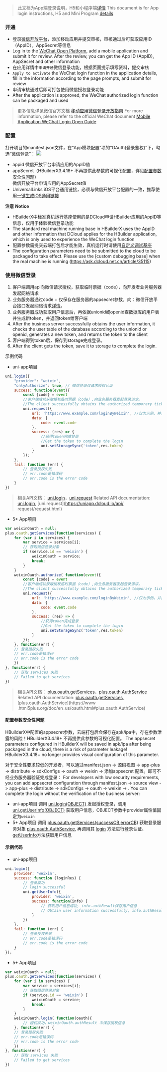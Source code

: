 > 此文档为App端登录说明，H5和小程序端[详情](https://uniapp.dcloud.io/api/plugins/login.html#login)
> This document is for App login instructions, H5 and Mini Program [details](https://uniapp.dcloud.io/api/plugins/login.html#login)

### 开通
- 登录[微信开放平台](https://open.weixin.qq.com/)，添加移动应用并提交审核，审核通过后可获取应用ID（AppID），AppSecret等信息
- Log in to the [WeChat Open Platform](https://open.weixin.qq.com/), add a mobile application and submit it for review. After the review, you can get the App ID (AppID), AppSecret and other information
- 在应用详情中`申请开通`微信登录功能，根据页面提示填写资料，提交审核
- `Apply to activate` the WeChat login function in the application details, fill in the information according to the page prompts, and submit for review
- 申请审核通过后即可打包使用微信授权登录功能
- After the application is approved, the WeChat authorized login function can be packaged and used

> 更多信息详见微信官方文档 [移动应用微信登录开放指南](https://developers.weixin.qq.com/doc/oplatform/Mobile_App/WeChat_Login/Development_Guide.html)
> For more information, please refer to the official WeChat document [Mobile Application WeChat Login Open Guide](https://developers.weixin.qq.com/doc/oplatform/Mobile_App/WeChat_Login/Development_Guide.html)

### 配置
打开项目的manifest.json文件，在“App模块配置”项的“OAuth(登录鉴权)”下，勾选“微信登录”：
![](https://native-res.dcloud.net.cn/images/uniapp/oauth/weixin-manifest.png)

- appid
微信开放平台申请应用的AppID值
- appSecret（HBuilderX3.4.18+ 不再提供此参数的可视化配置，详见[配置参数安全性问题](#配置参数安全性问题)）</br>
微信开放平台申请应用的AppSecret值
- UniversalLinks
iOS平台通用链接，必须与微信开放平台配置的一致，推荐使用[一键生成iOS通用链接](https://uniapp.dcloud.io/api/plugins/universal-links.html)

**注意**
**Notice**
- HBuilderX中标准真机运行基座使用的是DCloud申请HBuilder应用的AppID等信息，仅用于体验微信登录功能
- The standard real machine running base in HBuilderX uses the AppID and other information that DCloud applies for the HBuilder application, which is only used to experience the WeChat login function
- 配置参数需提交云端打包后才能生效，真机运行时请使用[自定义调试基座](https://ask.dcloud.net.cn/article/35115)
- The configuration parameters need to be submitted to the cloud to be packaged to take effect. Please use the [custom debugging base] when the real machine is running (https://ask.dcloud.net.cn/article/35115)


### 使用微信登录
1. 客户端调用api向微信请求授权，获取临时票据（code），向开发者业务服务器发起网络请求
2. 业务服务器通过code + 仅保存在服务器的appsecret参数，向：微信开放平台接口发起网络请求[详情](https://developers.weixin.qq.com/doc/oplatform/Mobile_App/WeChat_Login/Authorized_API_call_UnionID.html)。
3. 业务服务器成功获取用户信息后，再依据unionid或openid查数据库的用户表并生成新token，并返回token给客户端
3. After the business server successfully obtains the user information, it checks the user table of the database according to the unionid or openid, generates a new token, and returns the token to the client
4. 客户端得到token后，保存到storage完成登录。
4. After the client gets the token, save it to storage to complete the login.

示例代码
- uni-app项目
``` js
uni.login({
	"provider": "weixin",
	"onlyAuthorize": true, // 微信登录仅请求授权认证
	success: function(event){
		const {code} = event
		//客户端成功获取授权临时票据（code）,向业务服务器发起登录请求。
		//The client successfully obtains the authorized temporary ticket (code) and initiates a login request to the business server.
		uni.request({
		    url: 'https://www.example.com/loginByWeixin', //仅为示例，并非真实接口地址。
		    data: {
		        code: event.code
		    },
		    success: (res) => {
		        //获得token完成登录
		        //Get the token to complete the login
				uni.setStorageSync('token',res.token)
		    }
		});
	},
	fail: function (err) {
        // 登录授权失败
        // err.code是错误码
        // err.code is the error code
    }
})
```
> 相关API文档： [uni.login](https://uniapp.dcloud.io/api/plugins/login.html#login)，[uni.request](https://uniapp.dcloud.io/api/request/request.html)
> Related API documentation: [uni.login](https://uniapp.dcloud.io/api/plugins/login.html#login), [uni.request](https://uniapp.dcloud.io/api/ request/request.html)

- 5+ App项目

``` js
var weixinOauth = null;
plus.oauth.getServices(function(services) {
	for (var i in services) {
		var service = services[i];
		// 获取微信登录对象
		if (service.id == 'weixin') {
			weixinOauth = service;
			break;
		}
	}
	weixinOauth.authorize( function(event){
		const {code} = event
		//客户端成功获取授权临时票据（code）,向业务服务器发起登录请求。
		//The client successfully obtains the authorized temporary ticket (code) and initiates a login request to the business server.
		uni.request({
		    url: 'https://www.example.com/loginByWeixin', //仅为示例，并非真实接口地址。
		    data: {
		        code: event.code
		    },
		    success: (res) => {
		        //获得token完成登录
		        //Get the token to complete the login
				uni.setStorageSync('token',res.token)
		    }
		});
	}, function(err) {
    // 登录授权失败
    // err.code是错误码
    // err.code is the error code
	})
}, function(err) {
	// 获取 services 失败
	// Failed to get services
})
```
> 相关API文档： [plus.oauth.getServices](https://www.html5plus.org/doc/zh_cn/oauth.html#plus.oauth.getServices)，[plus.oauth.AuthService](https://www.html5plus.org/doc/zh_cn/oauth.html#plus.oauth.AuthService)
> Related API documentation: [plus.oauth.getServices](https://www.html5plus.org/doc/zh_cn/oauth.html#plus.oauth.getServices), [plus.oauth.AuthService](https://www .html5plus.org/doc/en_us/oauth.html#plus.oauth.AuthService)

#### 配置参数安全性问题
HBuilderX中配置的appsecret参数，云端打包后会保存在apk/ipa中，存在参数泄露的风险！HBuilderX3.4.18+ 不再提供此参数的可视化配置。
The appsecret parameters configured in HBuilderX will be saved in apk/ipa after being packaged in the cloud, there is a risk of parameter leakage! HBuilderX3.4.18+ no longer provides visual configuration of this parameter.

对于安全性要求较低的开发者，可以通过manifest.json -> 源码视图 -> app-plus -> distribute -> sdkConfigs -> oauth -> weixin -> 添加appsecret 配置。即可不经业务服务器验证完成登录：
For developers with low security requirements, you can add appsecret configuration through manifest.json -> source view -> app-plus -> distribute -> sdkConfigs -> oauth -> weixin -> . You can complete the login without the verification of the business server:

- uni-app项目
调用 [uni.login(OBJECT)](/api/plugins/login.md#login) 发起授权登录，调用 [uni.getUserInfo(OBJECT)](https://uniapp.dcloud.io/api/plugins/login?id=getuserinfo) 获取用户信息，OBJECT参数中provider属性值固定为`weixin`
- 5+ App项目
调用 [plus.oauth.getServices(successCB,errorCB)](https://www.html5plus.org/doc/zh_cn/oauth.html#plus.oauth.getServices) 获取登录服务对象 [plus.oauth.AuthService](https://www.html5plus.org/doc/zh_cn/oauth.html#plus.oauth.AuthService), 再调用其 [login](https://www.html5plus.org/doc/zh_cn/oauth.html#plus.oauth.AuthService.login) 方法进行登录认证、[getUserInfo](https://www.html5plus.org/doc/zh_cn/oauth.html#plus.oauth.AuthService.getUserInfo)方法获取用户信息


#### 示例代码
- uni-app项目
``` js
uni.login({
    provider: 'weixin',
    success: function (loginRes) {
        // 登录成功
        // login successful
        uni.getUserInfo({
            provider: 'weixin',
            success: function(info) {
                // 获取用户信息成功, info.authResult保存用户信息
                // Obtain user information successfully, info.authResult saves user information
            }
        })
    },
    fail: function (err) {
        // 登录授权失败
        // err.code是错误码
        // err.code is the error code
    }
});
```

- 5+ App项目
``` js
var weixinOauth = null;
plus.oauth.getServices(function(services) {
	for (var i in services) {
		var service = services[i];
		// 获取微信登录对象
		if (service.id == 'weixin') {
			weixinOauth = service;
			break;
		}
	}
	weixinOauth.login( function(oauth){
		// 授权成功，weixinOauth.authResult 中保存授权信息
	}, function(err) {
    // 登录授权失败
    // err.code是错误码
    // err.code is the error code
	})
}, function(err) {
	// 获取 services 失败
	// Failed to get services
})
```

